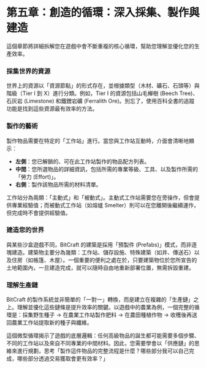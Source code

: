 # 第五章：創造的循環：深入採集、製作與建造

這個章節將詳細拆解您在遊戲中會不斷重複的核心循環，幫助您理解並優化您的生產效率。

### 採集世界的資源

世界上的資源以「資源節點」的形式存在，並根據類型（木材、礦石、石頭等）與階級（Tier I 到 X）進行分類。例如，Tier I 的資源包括山毛櫸樹 (Beech Tree)、石灰岩 (Limestone) 和鐵鋰岩礦 (Ferralith Ore)。別忘了，使用百科全書的追蹤功能是找到這些資源最有效率的方法。

### 製作的藝術

製作物品需要在特定的「工作站」進行。當您與工作站互動時，介面會清晰地顯示：

- **左側**：您已解鎖的、可在此工作站製作的物品配方列表。
- **中間**：您所選物品的詳細資訊，包括所需的專業等級、工具、以及製作所需的「勞力 (Effort)」。
- **右側**：製作該物品所需的材料清單。

工作站分為兩類：「主動式」和「被動式」。主動式工作站需要您在旁操作，但會提供專業經驗值；而被動式工作站（如熔爐 Smelter）則可以在您離開後繼續運作，但完成時不會提供經驗值。

### 建造您的世界

與某些沙盒遊戲不同，BitCraft 的建築是採用「預製件 (Prefabs)」模式，而非逐塊建造。建築物主要分為幾類：工作站、儲存設施、特殊建築（如井、傳送石）以及住房（如帳篷、木屋）。一個重要的便利之處在於，只要建築物位於您所宣告的土地範圍內，一旦建造完成，就可以隨時自由地重新部署位置，無需拆毀重建。

### 理解生產鏈

BitCraft 的製作系統並非簡單的「一對一」轉換，而是建立在複雜的「生產鏈」之上。理解並優化這些鏈條是提升效率的關鍵。以遊戲中的農業為例，一個完整的循環是：採集野生種子 -> 在農業工作站製作肥料 -> 在農田種植作物 -> 收穫後再送回農業工作站提取新的種子與纖維。

這個微型循環揭示了遊戲的底層邏輯：任何高級物品的誕生都可能需要多個步驟、不同的工作站以及來自不同專業的中間材料。因此，您需要學會以「供應鏈」的思維來進行規劃，思考「製作這件物品的完整流程是什麼？哪些部分我可以自己完成，哪些部分透過交易獲取會更有效率？」
